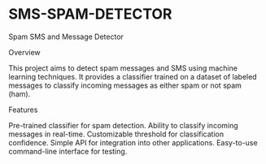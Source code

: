 # SMS-SPAM-DETECTOR
Spam SMS and Message Detector

Overview

This project aims to detect spam messages and SMS using machine learning techniques. It provides a classifier trained on a dataset of labeled messages to classify incoming messages as either spam or not spam (ham).

Features

Pre-trained classifier for spam detection.
Ability to classify incoming messages in real-time.
Customizable threshold for classification confidence.
Simple API for integration into other applications.
Easy-to-use command-line interface for testing.
